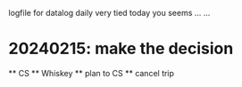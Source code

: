 logfile for datalog daily
very tied today
you seems ... ... 
# 20240215: make the decision
** CS
** Whiskey
** plan to CS
** cancel trip
